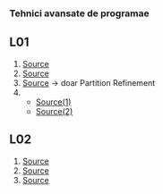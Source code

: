 ### Tehnici avansate de programae

## L01 

1. [Source](/unused/my_graph.cpp)
3. [Source](/src/dfs_bfs.cpp)
4. [Source](/src/partition_refinement.cpp) -> doar Partition Refinement
5.
   * [Source(1)](/src/a_star.cpp) 
   * [Source(2)](/src/element.cpp)

## L02 
1. [Source](/unused/setup_openmp.cpp)
2. [Source]()
4. [Source](/include/Bag.h)